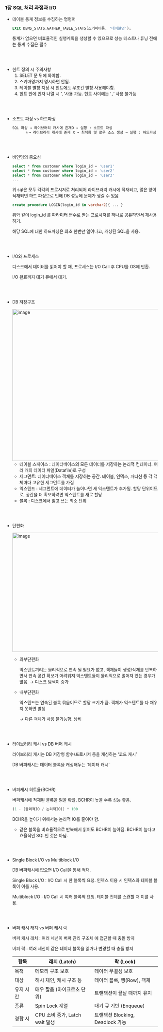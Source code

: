 ### 1장 SQL 처리 과정과 I/O

- 테이블 통계 정보를 수집하는 명령어
    
    ```sql
    EXEC DBMS_STATS.GATHER_TABLE_STATS(스키마이름, '테이블명');
    ```
    
    통계가 없으면 비효율적인 실행계획을 생성할 수 있으므로 성능 테스트나 튜닝 전에는 통계 수집은 필수

<br/><br/>

- 힌트 정의 시 주의사항
    1. SELET 문 뒤에 와야함.
    2. 스키마명까지 명시하면 안됨.
    3. 테이블 별칭 지정 시 힌트에도 무조건 별칭 사용해야함.
    4. 힌트 안에 인자 나열 시 ’`,`’사용 가능. 힌트 사이에는 ’`,`’ 사용 불가능

<br/><br/>

- 소프트 파싱 vs 하드파싱
    
    ```sql
    SQL 파싱 → 라이브러리 캐시에 존재O → 실행 : 소프트 파싱
          ㄴ→ 라이브러리 캐시에 존재 X → 최적화 및 로우 소스 생성 → 실행 : 하드파싱
    ```

<br/><br/>
    

- 바인딩의 중요성
    
    ```sql
    select * from customer where login_id = 'user1'
    select * from customer where login_id = 'user2'
    select * from customer where login_id = 'user3'
    ...
    ```
    
    위 sql은 모두 각각의 프로시저로 처리되어 라이브러리 캐시에 적재되고, 많은 양이 적재되면 하드 파싱으로 인해 DB 성능에 문제가 생길 수 있음
    
    ```sql
    create procedure LOGIN(login_id in varchar2){ ... }
    ```
    
    위와 같이 login_id 를 파라미터 변수로 받는 프로시저를 하나로 공유하면서 재사용하기.
    
    해당 SQL에 대한 하드파싱은 최초 한번만 일어나고, 캐싱된 SQL을 사용.
 
<br/><br/>
   
- I/O와 프로세스
    
    디스크에서 데이터를 읽어야 할 때, 프로세스는 I/O Call 후 CPU를 OS에 반환.
    
    I/O 완료까지 대기 큐에서 대기.
    

<br/><br/>

- DB 저장구조
    
    <img width="654" height="499" alt="image" src="https://github.com/user-attachments/assets/7b4f120a-a4d5-45b2-adc5-a76b2d62f495" />
    
    - 테이블 스페이스 : 데이터베이스의 모든 데이터를 저장하는 논리적 컨테이너. 여러 개의 데이터 파일(Datafile)로 구성
    - 세그먼트: 데이터베이스 객체를 저장하는 공간. 테이블, 인덱스, 파티션 등 각 객체마다 고유한 세그먼트를 가짐
    - 익스텐드 : 세그먼트에 데이터가 늘어나면 새 익스텐트가 추가됨. 할당 단위이므로, 공간을 더 확보하려면 익스텐트를 새로 할당
    - 블록 : 디스크에서 읽고 쓰는 최소 단위

<br/><br/>

- 단편화
    
    <img width="671" height="391" alt="image" src="https://github.com/user-attachments/assets/cb226777-4f6a-440b-99ff-3b6cbf84b9a2" />

    - 외부단편화
        
        익스텐트끼리는 물리적으로 연속 될 필요가 없고, 객체들이 생성/삭제를 반복하면서 연속 공간 확보가 어려워져 익스텐트들이 물리적으로 떨어져 있는 경우가 많음.
        → 디스크 탐색이 증가
        
    - 내부단편화
        
        익스텐드는 연속된 블록 묶음이므로 할당 크기가 큼. 객체가 익스텐트를 다 채우지 못하면 발생
        
        → 다른 객체가 사용 불가능함. 낭비
        
 
<br/><br/>
   

- 라이브러리 캐시 vs DB 버퍼 캐시
    
    라이브러리 캐시는 DB 저장형 함수/프로시저 등을 캐싱하는 ‘코드 캐시’
    
    DB 버퍼캐시는 데이터 블록을 캐싱해두는 ‘데이터 캐시’
 
<br/><br/>
   
- 버퍼캐시 히트율(BCHR)
    
    버퍼캐시에 적재된 블록을 읽을 확률. BCHR이 높을 수록 성능 좋음.
    
    ```sql
    (1 - (물리적IO / 논리적IO)) * 100
    ```
    
    BCHR을 높이기 위해서는 논리적 IO를 줄여야 함.
    
    * 같은 블록을 비효율적으로 반복해서 읽어도 BCHR이 높아짐. BCHR이 높다고 효율적인 SQL인 것은 아님.
 
<br/><br/>
   
- Single Block I/O vs Multiblock I/O
    
    DB 버퍼캐시에 없으면 I/O Call을 통해 적재.
    
    Single Block I/O : I/O Call 시 한 블록씩 요청. 인덱스 이용 시 인덱스와 테이블 블록이 이를 사용.
    
    Multiblock I/O : I/O Call 시 여러 블록씩 요청. 테이블 전체를 스캔할 때 이를 사용.
    

<br/><br/>

- 버퍼 캐시 래치 vs 버퍼 캐시 락
    
    버퍼 캐시 래치 : 여러 세션이 버퍼 관리 구조체 에 접근할 때 충돌 방지
    
    버퍼 락 : 여러 세션이 같은 데이터 블록을 읽거나 변경할 때 충돌 방지


    | 항목 | 래치 (Latch) | 락 (Lock) |
    | --- | --- | --- |
    | 목적 | 메모리 구조 보호 | 데이터 무결성 보호 |
    | 대상 | 해시 체인, 캐시 구조 등 | 데이터 블록, 행(Row), 객체 |
    | 유지 시간 | 매우 짧음 (마이크로초 단위) | 트랜잭션이 끝날 때까지 유지 |
    | 종류 | Spin Lock 계열 | 대기 큐 기반 (Enqueue) |
    | 경합 시 | CPU 소비 증가, Latch wait 발생 | 트랜잭션 Blocking, Deadlock 가능 |
